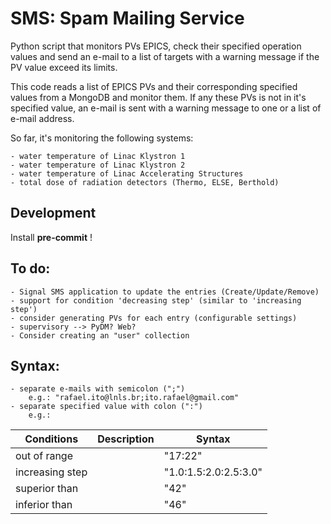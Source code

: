 SMS: Spam Mailing Service
============================================================
Python script that monitors PVs EPICS, check their specified operation values and send an e-mail
to a list of targets with a warning message if the PV value exceed its limits.

This code reads a list of EPICS PVs and their corresponding specified values
from a MongoDB and monitor them. If any these PVs is not in it's specified
value, an e-mail is sent with a warning message to one or a list of e-mail
address.

So far, it's monitoring the following systems:

    - water temperature of Linac Klystron 1
    - water temperature of Linac Klystron 2
    - water temperature of Linac Accelerating Structures
    - total dose of radiation detectors (Thermo, ELSE, Berthold)

Development
-----------
Install **pre-commit** !

To do:
----------

    - Signal SMS application to update the entries (Create/Update/Remove)
    - support for condition 'decreasing step' (similar to 'increasing step')
    - consider generating PVs for each entry (configurable settings)
    - supervisory --> PyDM? Web?
    - Consider creating an "user" collection

Syntax:
----------

    - separate e-mails with semicolon (";")
        e.g.: "rafael.ito@lnls.br;ito.rafael@gmail.com"
    - separate specified value with colon (":")
        e.g.:


| Conditions    | Description  |Syntax                |
|---------------|--------------|----------------------|
|out of range   |              |"17:22"               |
|increasing step|              |"1.0:1.5:2.0:2.5:3.0" |
|superior than  |              |"42"                  |
|inferior than  |              |"46"                  |
